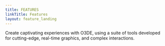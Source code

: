 ```yaml
---
title: FEATURES
linkTitle: Features
layout: feature_landing
--- 
```

Create captivating experiences with O3DE, using a suite of tools developed for cutting-edge, real-time graphics, and complex interactions.

